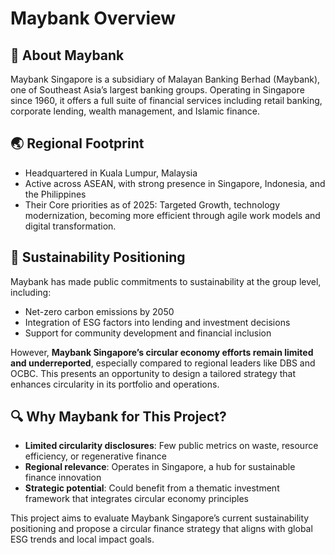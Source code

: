 # Maybank Overview

## 🏦 About Maybank
Maybank Singapore is a subsidiary of Malayan Banking Berhad (Maybank), one of Southeast Asia’s largest banking groups. Operating in Singapore since 1960, it offers a full suite of financial services including retail banking, corporate lending, wealth management, and Islamic finance.

## 🌏 Regional Footprint
- Headquartered in Kuala Lumpur, Malaysia
- Active across ASEAN, with strong presence in Singapore, Indonesia, and the Philippines
- Their Core priorities as of 2025: Targeted Growth, technology modernization, becoming more efficient through agile work models and digital transformation. 


## 🌱 Sustainability Positioning
Maybank has made public commitments to sustainability at the group level, including:
- Net-zero carbon emissions by 2050
- Integration of ESG factors into lending and investment decisions
- Support for community development and financial inclusion

However, **Maybank Singapore’s circular economy efforts remain limited and underreported**, especially compared to regional leaders like DBS and OCBC. This presents an opportunity to design a tailored strategy that enhances circularity in its portfolio and operations.

## 🔍 Why Maybank for This Project?
- **Limited circularity disclosures**: Few public metrics on waste, resource efficiency, or regenerative finance
- **Regional relevance**: Operates in Singapore, a hub for sustainable finance innovation
- **Strategic potential**: Could benefit from a thematic investment framework that integrates circular economy principles

This project aims to evaluate Maybank Singapore’s current sustainability positioning and propose a circular finance strategy that aligns with global ESG trends and local impact goals.

